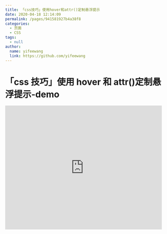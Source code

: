 ```yaml
---
title: 「css技巧」使用hover和attr()定制悬浮提示
date: 2020-04-18 12:14:09
permalink: /pages/941581927b4a38f8
categories:
  - 页面
  - CSS
tags:
  - null
author:
  name: yifeewang
  link: https://github.com/yifeewang
---
```


# 「css 技巧」使用 hover 和 attr()定制悬浮提示-demo

<iframe height="400" style="width: 100%;" scrolling="no" title="【CSS：行为】使用:hover和attr()定制悬浮提示" src="https://codepen.io/yifeewang/embed/vYNKNaq?height=400&theme-id=light&default-tab=css,result" frameborder="no" allowtransparency="true" allowfullscreen="true" loading="lazy">
  See the Pen <a href='https://codepen.io/yifeewang/pen/vYNKNaq'>【CSS：行为】使用:hover和attr()定制悬浮提示</a> by yifeewang
  (<a href='https://codepen.io/yifeewang'>@yifeewang</a>) on <a href='https://codepen.io'>CodePen</a>.
</iframe>



 
 <comment/> 
 